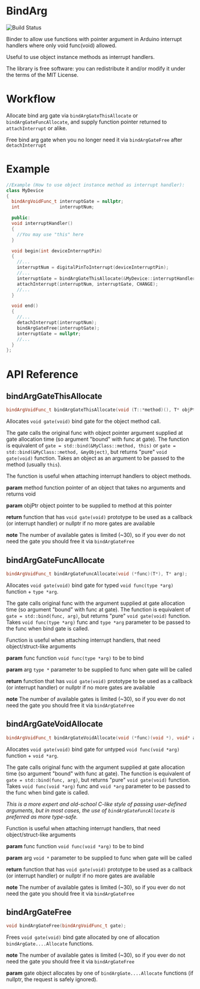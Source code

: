 # BindArg
![Build Status](https://github.com/openlab-vn-ua/BindArg/actions/workflows/githubci.yml/badge.svg)

Binder to allow use functions with pointer argument in Arduino interrupt handlers where only void func(void) allowed.

Useful to use object instance methods as interrupt handlers.

The library is free software: you can redistribute it and/or modify it under the terms of the MIT License.

# Workflow

Allocate bind arg gate via `bindArgGateThisAllocate` or `bindArgGateFuncAllocate`, and supply function pointer returned to `attachInterrupt` or alike.

Free bind arg gate when you no longer need it via `bindArgGateFree` after `detachInterrupt`

# Example
```cpp
//Example (How to use object instance method as interrupt handler):
class MyDevice
{
  bindArgVoidFunc_t interruptGate = nullptr;
  int               interruptNum;

  public:
  void interruptHandler()
  {
    //You may use "this" here
  }

  void begin(int deviceInterruptPin)
  {
    //...
    interruptNum = digitalPinToInterrupt(deviceInterruptPin);
    //...
    interruptGate = bindArgGateThisAllocate(&MyDevice::interruptHandler, this);
    attachInterrupt(interruptNum, interruptGate, CHANGE);
    //...
  }

  void end()
  {
    //...
    detachInterrupt(interruptNum);
    bindArgGateFree(interruptGate);
    interruptGate = nullptr;
    //...
  }
};
```

# API Reference

## bindArgGateThisAllocate
```cpp
bindArgVoidFunc_t bindArgGateThisAllocate(void (T::*method)(), T* objPtr);
```

Allocates `void gate(void)` bind gate for the object method call.

The gate calls the original func with object pointer argument supplied at gate allocation time (so argument "bound" with func at gate).
The function is equivalent of `gate = std::bind(&MyClass::method, this)` or `gate = std::bind(&MyClass::method, &myObject)`, 
but returns "pure" `void gate(void)` function. Takes an object as an argument to be passed to the method (usually `this`).

The function is useful when attaching interrupt handlers to object methods.

**param** method function pointer of an object that takes no arguments and returns void

**param** objPtr object pointer to be supplied to method at this pointer

**return** function that has `void gate(void)` prototype to be used as a callback (or interrupt handler) or nullptr if no more gates are available

**note** The number of available gates is limited (~30), so if you ever do not need the gate you should free it via `bindArgGateFree`

## bindArgGateFuncAllocate
```cpp
bindArgVoidFunc_t bindArgGateFuncAllocate(void (*func)(T*), T* arg);
```
Allocates `void gate(void)` bind gate for typed `void func(type *arg)` function + `type *arg`. 

The gate calls original func with the argument supplied at gate allocation time (so argument "bound" with func at gate).
The function is equivalent of `gate = std::bind(func, arg)`, but returns "pure" `void gate(void)` function.
Takes `void func(type *arg)` func and `type *arg` parameter to be passed to the func when bind gate is called.

Function is useful when attaching interrupt handlers, that need object/struct-like arguments

**param** func function `void func(type *arg)` to be to bind 

**param** arg `type *` parameter to be supplied to func when gate will be called

**return** function that has `void gate(void)` prototype to be used as a callback (or interrupt handler) or nullptr if no more gates are available

**note** The number of available gates is limited (~30), so if you ever do not need the gate you should free it via `bindArgGateFree`

## bindArgGateVoidAllocate
```cpp
bindArgVoidFunc_t bindArgGateVoidAllocate(void (*func)(void *), void* arg);
```
Allocates `void gate(void)` bind gate for untyped `void func(void *arg)` function + `void *arg`. 

The gate calls original func with the argument supplied at gate allocation time (so argument "bound" with func at gate).
The function is equivalent of `gate = std::bind(func, arg)`, but returns "pure" `void gate(void)` function.
Takes `void func(void *arg)` func and `void *arg` parameter to be passed to the func when bind gate is called.

*This is a more expert and old-school C-like style of passing user-defined arguments, but in most cases, the use of `bindArgGateFuncAllocate` is preferred as more type-safe.*

Function is useful when attaching interrupt handlers, that need object/struct-like arguments

**param** func function `void func(void *arg)` to be to bind 

**param** arg `void *` parameter to be supplied to func when gate will be called

**return** function that has `void gate(void)` prototype to be used as a callback (or interrupt handler) or nullptr if no more gates are available

**note** The number of available gates is limited (~30), so if you ever do not need the gate you should free it via `bindArgGateFree`

## bindArgGateFree
```cpp
void bindArgGateFree(bindArgVoidFunc_t gate);
```

Frees `void gate(void)` bind gate allocated by one of allocation `bindArgGate....Allocate` functions.

**note** The number of available gates is limited (~30), so if you ever do not need the gate you should free it via `bindArgGateFree`

**param** gate object allocates by one of `bindArgGate....Allocate` functions (if nullptr, the request is safely ignored).


